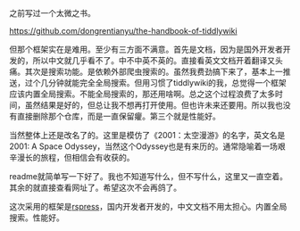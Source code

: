 之前写过一个太微之书。

https://github.com/dongrentianyu/the-handbook-of-tiddlywiki

但那个框架实在是难用。至少有三方面不满意。首先是文档，因为是国外开发者开发的，所以中文就几乎看不了。中不中英不英的。直接看英文文档开着翻译又头痛。其次是搜索功能。是依赖外部爬虫搜索的。虽然我费劲搞下来了，基本上一推送，过个几分钟就能完全全局搜索。但用习惯了tiddlywiki的我，总觉得一个框架应该内置全局搜索。不能全局搜索的，那还用啥啊。总之这个过程浪费了太多时间，虽然结果是好的，但总让我不想再打开使用。但也许未来还要用。所以我也没有直接删除那个仓库，而是一直保留癯。第三个就是性能好。

当然整体上还是改名了的。这里是模仿了《2001：太空漫游》的名字，英文名是2001: A Space Odyssey，当然这个Odyssey也是有来历的。通常隐喻着一场艰辛漫长的旅程，但相信会有收获的。

readme就简单写一下好了。我也不知道写什么，但不写什么，这里又一直空着。其余的就直接查看网址了。希望这次不会再鸽了。

这次采用的框架是[rspress](https://rspress.dev/zh/)，国内开发者开发的，中文文档不用太担心。内置全局搜索。性能好。
